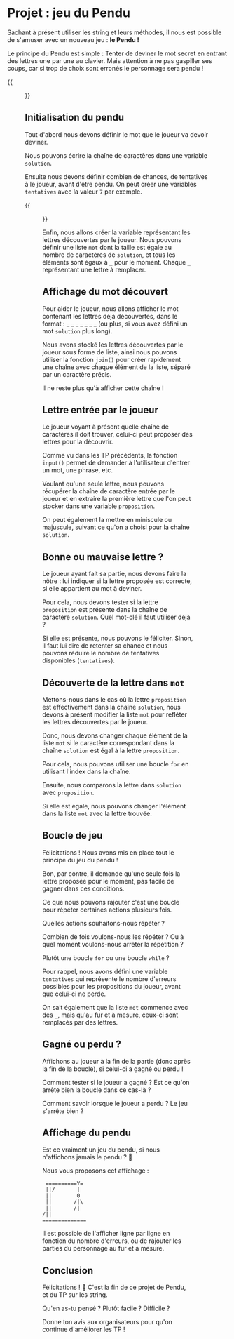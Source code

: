 # Projet : jeu du Pendu

Sachant à présent utiliser les string et leurs méthodes, il nous est possible de s'amuser avec un nouveau jeu : **le Pendu !**

Le principe du Pendu est simple : Tenter de deviner le mot secret en entrant des lettres une par une au clavier. Mais attention à ne pas gaspiller ses coups, car si trop de choix sont erronés le personnage sera pendu !

{{<figure src="resources/images/icon.png" height=200 caption="">}}

## Initialisation du pendu

Tout d'abord nous devons définir le mot que le joueur va devoir deviner.

Nous pouvons écrire la chaîne de caractères dans une variable `solution`.

Ensuite nous devons définir combien de chances, de tentatives à le joueur, avant d'être pendu. On peut créer une variables `tentatives` avec la valeur `7` par exemple.

{{<figure src="resources/images/pendu-7-tentatives.png" height=120 caption="">}}

Enfin, nous allons créer la variable représentant les lettres découvertes par le joueur.
Nous pouvons définir une liste `mot` dont la taille est égale au nombre de caractères de `solution`, et tous les éléments sont égaux à `_` pour le moment. Chaque `_` représentant une lettre à remplacer.

## Affichage du mot découvert

Pour aider le joueur, nous allons afficher le mot contenant les lettres déjà découvertes, dans le format : _ _ _ _ _ _ _ (ou plus, si vous avez défini un mot `solution` plus long).

Nous avons stocké les lettres découvertes par le joueur sous forme de liste, ainsi nous pouvons utiliser la fonction `join()` pour créer rapidement une chaîne avec chaque élément de la liste, séparé par un caractère précis.

Il ne reste plus qu'à afficher cette chaîne !

## Lettre entrée par le joueur

Le joueur voyant à présent quelle chaîne de caractères il doit trouver, celui-ci peut proposer des lettres pour la découvrir.

Comme vu dans les TP précédents, la fonction `input()` permet de demander à l'utilisateur d'entrer un mot, une phrase, etc.

Voulant qu'une seule lettre, nous pouvons récupérer la chaîne de caractère entrée par le joueur et en extraire la première lettre que l'on peut stocker dans une variable `proposition`.

On peut également la mettre en miniscule ou majuscule, suivant ce qu'on a choisi pour la chaîne `solution`.

## Bonne ou mauvaise lettre ?

Le joueur ayant fait sa partie, nous devons faire la nôtre : lui indiquer si la lettre proposée est correcte, si elle appartient au mot à deviner.

Pour cela, nous devons tester si la lettre `proposition` est présente dans la chaîne de caractère `solution`. Quel mot-clé il faut utiliser déjà ?

Si elle est présente, nous pouvons le féliciter.
Sinon, il faut lui dire de retenter sa chance et nous pouvons réduire le nombre de tentatives disponibles (`tentatives`).

## Découverte de la lettre dans `mot`

Mettons-nous dans le cas où la lettre `proposition` est effectivement dans la chaîne `solution`, nous devons à présent modifier la liste `mot` pour refléter les lettres découvertes par le joueur.

Donc, nous devons changer chaque élément de la liste `mot` si le caractère correspondant dans la chaîne `solution` est égal à la lettre `proposition`.

Pour cela, nous pouvons utiliser une boucle `for` en utilisant l'index dans la chaîne.

Ensuite, nous comparons la lettre dans `solution` avec `proposition`.

Si elle est égale, nous pouvons changer l'élément dans la liste `mot` avec la lettre trouvée.

## Boucle de jeu

Félicitations ! Nous avons mis en place tout le principe du jeu du pendu !

Bon, par contre, il demande qu'une seule fois la lettre proposée pour le moment, pas facile de gagner dans ces conditions.

Ce que nous pouvons rajouter c'est une boucle pour répéter certaines actions plusieurs fois.

Quelles actions souhaitons-nous répéter ?

Combien de fois voulons-nous les répéter ? Ou à quel moment voulons-nous arrêter la répétition ?

Plutôt une boucle `for` ou une boucle `while` ?

Pour rappel, nous avons défini une variable `tentatives` qui représente le nombre d'erreurs possibles pour les propositions du joueur, avant que celui-ci ne perde.

On sait également que la liste `mot` commence avec des `_`, mais qu'au fur et à mesure, ceux-ci sont remplacés par des lettres.

## Gagné ou perdu ?

Affichons au joueur à la fin de la partie (donc après la fin de la boucle), si celui-ci a gagné ou perdu !

Comment tester si le joueur a gagné ? Est ce qu'on arrête bien la boucle dans ce cas-là ?

Comment savoir lorsque le joueur a perdu ? Le jeu s'arrête bien ?

## Affichage du pendu

Est ce vraiment un jeu du pendu, si nous n'affichons jamais le pendu ? 👀

Nous vous proposons cet affichage :
```text
 ==========Y=
 ||/       |
 ||        0
 ||       /|\
 ||       /|
/||
==============
```

Il est possible de l'afficher ligne par ligne en fonction du nombre d'erreurs, ou de rajouter les parties du personnage au fur et à mesure.

## Conclusion

Félicitations ! 🎉 C'est la fin de ce projet de Pendu, et du TP sur les string.

Qu'en as-tu pensé ? Plutôt facile ? Difficile ?

Donne ton avis aux organisateurs pour qu'on continue d'améliorer les TP !